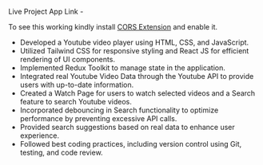 Live Project App Link -

To see this working kindly install <a href="https://chrome.google.com/webstore/detail/allow-cors-access-control/lhobafahddgcelffkeicbaginigeejlf" target="_blank">CORS Extension</a> and enable it.

- Developed a Youtube video player using HTML, CSS, and JavaScript.
- Utilized Tailwind CSS for responsive styling and React JS for efficient rendering of UI components.
- Implemented Redux Toolkit to manage state in the application.
- Integrated real Youtube Video Data through the Youtube API to provide users with up-to-date information.
- Created a Watch Page for users to watch selected videos and a Search feature to search Youtube videos.
- Incorporated debouncing in Search functionality to optimize performance by preventing excessive API calls.
- Provided search suggestions based on real data to enhance user experience.
- Followed best coding practices, including version control using Git, testing, and code review.
